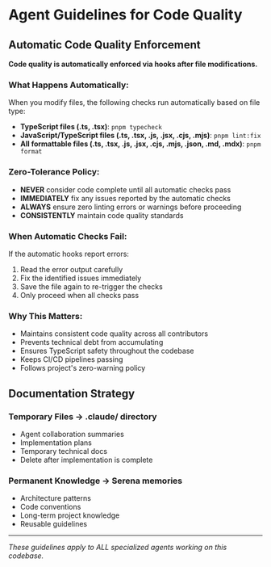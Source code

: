 # Agent Guidelines for Code Quality

## Automatic Code Quality Enforcement

**Code quality is automatically enforced via hooks after file modifications.**

### What Happens Automatically:

When you modify files, the following checks run automatically based on file type:

- **TypeScript files (.ts, .tsx)**: `pnpm typecheck`
- **JavaScript/TypeScript files (.ts, .tsx, .js, .jsx, .cjs, .mjs)**: `pnpm lint:fix`
- **All formattable files (.ts, .tsx, .js, .jsx, .cjs, .mjs, .json, .md, .mdx)**: `pnpm format`

### Zero-Tolerance Policy:

- **NEVER** consider code complete until all automatic checks pass
- **IMMEDIATELY** fix any issues reported by the automatic checks
- **ALWAYS** ensure zero linting errors or warnings before proceeding
- **CONSISTENTLY** maintain code quality standards

### When Automatic Checks Fail:

If the automatic hooks report errors:

1. Read the error output carefully
2. Fix the identified issues immediately
3. Save the file again to re-trigger the checks
4. Only proceed when all checks pass

### Why This Matters:

- Maintains consistent code quality across all contributors
- Prevents technical debt from accumulating
- Ensures TypeScript safety throughout the codebase
- Keeps CI/CD pipelines passing
- Follows project's zero-warning policy

## Documentation Strategy

### Temporary Files → .claude/ directory

- Agent collaboration summaries
- Implementation plans
- Temporary technical docs
- Delete after implementation is complete

### Permanent Knowledge → Serena memories

- Architecture patterns
- Code conventions
- Long-term project knowledge
- Reusable guidelines

---

_These guidelines apply to ALL specialized agents working on this codebase._
